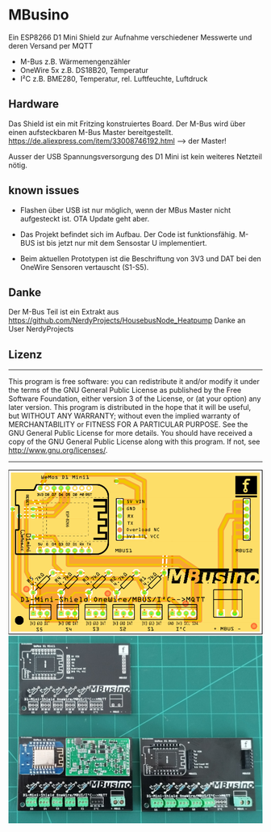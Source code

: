 # MBusino
Ein ESP8266 D1 Mini Shield zur Aufnahme verschiedener Messwerte und deren Versand per MQTT

- M-Bus z.B. Wärmemengenzähler 
- OneWire 5x z.B. DS18B20, Temperatur
- I²C z.B. BME280, Temperatur, rel. Luftfeuchte, Luftdruck

## Hardware
Das Shield ist ein mit Fritzing konstruiertes Board.
Der M-Bus wird über einen aufsteckbaren M-Bus Master bereitgestellt.
https://de.aliexpress.com/item/33008746192.html --> der Master!

Ausser der USB Spannungsversorgung des D1 Mini ist kein weiteres Netzteil nötig.

## known issues
- Flashen über USB ist nur möglich, wenn der MBus Master nicht aufgesteckt ist. OTA Update geht aber.

- Das Projekt befindet sich im Aufbau. Der Code ist funktionsfähig. M-BUS ist bis jetzt nur mit dem Sensostar U implementiert.

- Beim aktuellen Prototypen ist die Beschriftung von 3V3 und DAT bei den OneWire Sensoren vertauscht (S1-S5).

## Danke
Der M-Bus Teil ist ein Extrakt aus https://github.com/NerdyProjects/HousebusNode_Heatpump
Danke an User NerdyProjects 


## Lizenz
****************************************************
This program is free software: you can redistribute it and/or modify it under the terms of the GNU General Public License as published by
the Free Software Foundation, either version 3 of the License, or (at your option) any later version. This program is distributed in the hope that it will be useful,
but WITHOUT ANY WARRANTY; without even the implied warranty of MERCHANTABILITY or FITNESS FOR A PARTICULAR PURPOSE.  See the GNU General Public License for more details.
You should have received a copy of the GNU General Public License along with this program.  If not, see <http://www.gnu.org/licenses/>.
****************************************************
![PCB](MBusino.png)
![Bild](MBusino.jpg)
